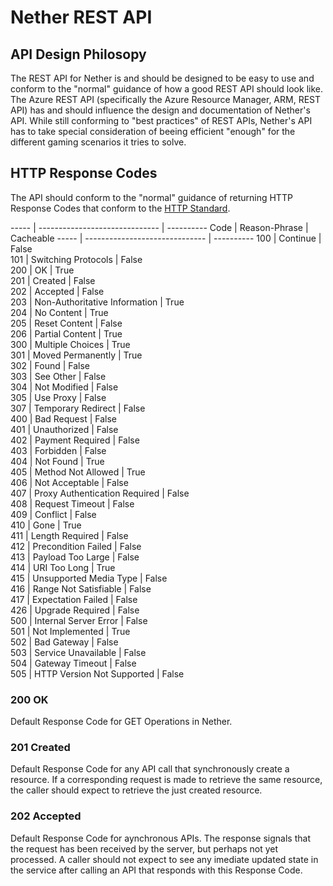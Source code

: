# Nether REST API

## API Design Philosopy

The REST API for Nether is and should be designed to be easy to use and conform to the "normal" guidance of how a good REST API should look like. The Azure REST API (specifically the Azure Resource Manager, ARM, REST API) has and should influence the design and documentation of Nether's API. While still conforming to "best practices" of REST APIs, Nether's API has to take special consideration of beeing efficient "enough" for the different gaming scenarios it tries to solve.

## HTTP Response Codes

The API should conform to the "normal" guidance of returning HTTP Response Codes that conform to the [HTTP Standard](https://tools.ietf.org/html/rfc7231).

----- | ------------------------------ | ----------
Code  | Reason-Phrase                  | Cacheable 
----- | ------------------------------ | ----------
100   | Continue                       | False     
101   | Switching Protocols            | False     
200   | OK                             | True      
201   | Created                        | False     
202   | Accepted                       | False     
203   | Non-Authoritative Information  | True      
204   | No Content                     | True      
205   | Reset Content                  | False     
206   | Partial Content                | True      
300   | Multiple Choices               | True      
301   | Moved Permanently              | True      
302   | Found                          | False     
303   | See Other                      | False     
304   | Not Modified                   | False     
305   | Use Proxy                      | False     
307   | Temporary Redirect             | False     
400   | Bad Request                    | False     
401   | Unauthorized                   | False     
402   | Payment Required               | False     
403   | Forbidden                      | False     
404   | Not Found                      | True      
405   | Method Not Allowed             | True      
406   | Not Acceptable                 | False     
407   | Proxy Authentication Required  | False     
408   | Request Timeout                | False     
409   | Conflict                       | False     
410   | Gone                           | True      
411   | Length Required                | False     
412   | Precondition Failed            | False     
413   | Payload Too Large              | False     
414   | URI Too Long                   | True      
415   | Unsupported Media Type         | False     
416   | Range Not Satisfiable          | False     
417   | Expectation Failed             | False     
426   | Upgrade Required               | False     
500   | Internal Server Error          | False     
501   | Not Implemented                | True      
502   | Bad Gateway                    | False     
503   | Service Unavailable            | False     
504   | Gateway Timeout                | False     
505   | HTTP Version Not Supported     | False     

### 200 OK

Default Response Code for GET Operations in Nether.

### 201 Created

Default Response Code for any API call that synchronously create a resource. If a corresponding request is made to retrieve the same resource, the caller should expect to retrieve the just created resource.

### 202 Accepted

Default Response Code for aynchronous APIs. The response signals that the request has been received by the server, but perhaps not yet processed. A caller should not expect to see any imediate updated state in the service after calling an API that responds with this Response Code.

